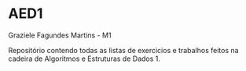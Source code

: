 # AED1

Graziele Fagundes Martins - M1

Repositório contendo todas as listas de exercicios e trabalhos feitos na cadeira de Algoritmos e Estruturas de Dados 1.
